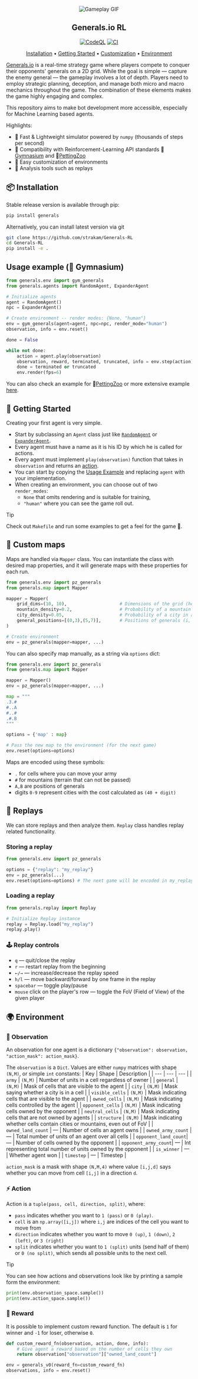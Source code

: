 <div align="center">

![Gameplay GIF](https://raw.githubusercontent.com/strakam/Generals-RL/master/generals/assets/gifs/wider_gameplay.gif)

## **Generals.io RL**

[![CodeQL](https://github.com/strakam/Generals-RL/actions/workflows/codeql.yml/badge.svg)](https://github.com/strakam/Generals-RL/actions/workflows/codeql.yml)
[![CI](https://github.com/strakam/Generals-RL/actions/workflows/tests.yml/badge.svg)](https://github.com/strakam/Generals-RL/actions/workflows/tests.yml)




[Installation](#-installation) • [Getting Started](#-getting-started) • [Customization](#-custom-maps) • [Environment](#-environment)
</div>

[Generals.io](https://generals.io/) is a real-time strategy game where players compete to conquer their opponents' generals on a 2D grid. While the goal is simple — capture the enemy general — the gameplay involves a lot of depth. Players need to employ strategic planning, deception, and manage both micro and macro mechanics throughout the game. The combination of these elements makes the game highly engaging and complex.

This repository aims to make bot development more accessible, especially for Machine Learning based agents.

Highlights:
* 🚀 Fast & Lightweight simulator powered by `numpy` (thousands of steps per second)
* 🤝 Compatibility with Reinforcement-Learning API standards 🤸[Gymnasium](https://gymnasium.farama.org/) and 🦁[PettingZoo](https://pettingzoo.farama.org/)
* 🔧 Easy customization of environments
* 🔬 Analysis tools such as replays

## 📦 Installation
Stable release version is available through pip:
```bash
pip install generals
```
Alternatively, you can install latest version via git
```bash
git clone https://github.com/strakam/Generals-RL
cd Generals-RL
pip install -e .
```

## Usage example (🤸 Gymnasium)

```python
from generals.env import gym_generals
from generals.agents import RandomAgent, ExpanderAgent

# Initialize agents
agent = RandomAgent()
npc = ExpanderAgent()

# Create environment -- render modes: {None, "human"}
env = gym_generals(agent=agent, npc=npc, render_mode="human")
observation, info = env.reset()

done = False

while not done:
    action = agent.play(observation)
    observation, reward, terminated, truncated, info = env.step(action)
    done = terminated or truncated
    env.render(fps=6)
```
You can also check an example for 🦁[PettingZoo](./examples/pettingzoo_example.py) or more extensive
example [here](./examples/complete_example.py).

## 🚀 Getting Started
Creating your first agent is very simple. 
- Start by subclassing an `Agent` class just like [`RandomAgent`](./generals/agents/random_agent.py) or [`ExpanderAgent`](./generals/agents/expander_agent.py).
- Every agent must have a name as it is his ID by which he is called for actions.
- Every agent must implement `play(observation)` function that takes in `observation` and returns an [action](#-action).
- You can start by copying the [Usage Example](#usage-example--gymnasium) and replacing `agent` with your implementation.
- When creating an environment, you can choose out of two `render_modes`:
     - `None` that omits rendering and is suitable for training,
     - `"human"` where you can see the game roll out.

> [!TIP]
> Check out `Makefile` and run some examples to get a feel for the game 🤗.

## 🎨 Custom maps
Maps are handled via `Mapper` class. You can instantiate the class with desired map properties, and it will generate
maps with these properties for each run.
```python
from generals.env import pz_generals
from generals.map import Mapper

mapper = Mapper(
    grid_dims=(10, 10),                    # Dimensions of the grid (height, width)
    mountain_density=0.2,                  # Probability of a mountain in a cell
    city_density=0.05,                     # Probability of a city in a cell
    general_positions=[(0,3),(5,7)],       # Positions of generals (i, j)
)

# Create environment
env = pz_generals(mapper=mapper, ...)
```
You can also specify map manually, as a string via `options` dict:
```python
from generals.env import pz_generals
from generals.map import Mapper

mapper = Mapper()
env = pz_generals(mapper=mapper, ...)

map = """
.3.#
#..A
#..#
.#.B
"""

options = {'map' : map}

# Pass the new map to the environment (for the next game)
env.reset(options=options)
```
Maps are encoded using these symbols:
- `.` for cells where you can move your army
- `#` for mountains (terrain that can not be passed)
- `A,B` are positions of generals
- digits `0-9` represent cities with the cost calculated as `(40 + digit)`

## 🔬 Replays
We can store replays and then analyze them. `Replay` class handles replay related functionality.
### Storing a replay
```python
from generals.env import pz_generals

options = {"replay": "my_replay"}
env = pz_generals(...)
env.reset(options=options) # The next game will be encoded in my_replay.pkl
```

### Loading a replay

```python
from generals.replay import Replay

# Initialize Replay instance
replay = Replay.load("my_replay")
replay.play()
```
### 🕹️ Replay controls
- `q` — quit/close the replay
- `r` — restart replay from the beginning
- `←/→` — increase/decrease the replay speed
- `h/l` — move backward/forward by one frame in the replay
- `spacebar` — toggle play/pause
- `mouse` click on the player's row — toggle the FoV (Field of View) of the given player

## 🌍 Environment
### 🔭 Observation
An observation for one agent is a dictionary `{"observation": observation, "action_mask": action_mask}`.

The `observation` is a `Dict`. Values are either `numpy` matrices with shape `(N,M)`, or simple `int` constants:
| Key                  | Shape     | Description                                                                  |
| ---                  | ---       | ---                                                                          |
| `army`               | `(N,M)`   | Number of units in a cell regardless of owner                                |
| `general`            | `(N,M)`   | Mask of cells that are visible to the agent                                  |
| `city`               | `(N,M)`   | Mask saying whether a city is in a cell                                      |
| `visible_cells`      | `(N,M)`   | Mask indicating cells that are visible to the agent                          |
| `owned_cells`        | `(N,M)`   | Mask indicating cells controlled by the agent                                |
| `opponent_cells`     | `(N,M)`   | Mask indicating cells owned by the opponent                                  |
| `neutral_cells`      | `(N,M)`   | Mask indicating cells that are not owned by agents                           |
| `structure`          | `(N,M)`   | Mask indicating whether cells contain cities or mountains, even out of FoV   |
| `owned_land_count`   |     —     | Number of cells an agent owns                                                |
| `owned_army_count`   |     —     | Total number of units of an agent over all cells                             |
| `opponent_land_count`|     —     | Number of cells owned by the opponent                                        |
| `opponent_army_count`|     —     | Int representing total number of units owned by the opponent                 |
| `is_winner`          |     —     | Whether agent won                                                            |
| `timestep`           |     —     | Timestep                                                                     |

`action_mask` is a mask with shape `(N,M,4)` where value `[i,j,d]` says whether you can move from cell `[i,j]` in a direction `d`.
   
### ⚡ Action
Action is a `tuple(pass, cell, direction, split)`, where:
- `pass` indicates whether you want to `1 (pass)` or `0 (play)`.
- `cell` is an `np.array([i,j])` where `i,j` are indices of the cell you want to move from
- `direction` indicates whether you want to move `0 (up)`, `1 (down)`, `2 (left)`, or `3 (right)`
- `split` indicates whether you want to `1 (split)` units (send half of them) or `0 (no split)`, which sends all possible units to the next cell.

> [!TIP]
> You can see how actions and observations look like by printing a sample form the environment:
> ```python
> print(env.observation_space.sample())
> print(env.action_space.sample())
> ```

### 🎁 Reward
It is possible to implement custom reward function. The default is `1` for winner and `-1` for loser, otherwise `0`.
```python
def custom_reward_fn(observation, action, done, info):
    # Give agent a reward based on the number of cells they own
    return observation["observation"]["owned_land_count"]

env = generals_v0(reward_fn=custom_reward_fn)
observations, info = env.reset()
```
